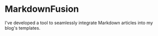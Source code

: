 # MarkdownFusion
I've developed a tool to seamlessly integrate Markdown articles into my blog's templates.
